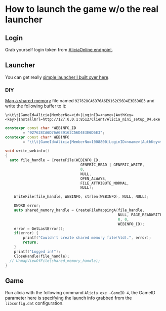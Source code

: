 # How to launch the game w/o the real launcher
## Login
Grab yourself login token from [AliciaOnline endpoint](https://github.com/rgnter/alicia_modwork/blob/master/theory/networking/network.md).
## Launcher
You can get really [simple launcher I built over here](https://github.com/rgnter/alicia_launcher).

### DIY
[Map a shared memory](https://learn.microsoft.com/en-us/windows/win32/memory/creating-named-shared-memory) file named `927628CA6D76A6E9162C56D4E3E6D6E3` and write the following buffer to it: 
```
\n\t\t|GameId=Alicia|MemberNo=<id>|LoginID=<name>|AuthKey=<key>|InstallUrl=http://127.0.0.1:8512/Client/Alicia_mini_setup_04.exe|ServerType=0|ServerInfo=:|Age=16|Sex=2|Birthday=|WardNo=0|CityCode=00|ZipCode=|PCBangNo=0
```
```cpp
constexpr const char *WEBINFO_ID
        = "927628CA6D76A6E9162C56D4E3E6D6E3";
constexpr const char* WEBINFO
        = "\t\t|GameId=Alicia|MemberNo=1008800|LoginID=<name>|AuthKey=<key>|InstallUrl=http://install.aliciagame.com/Client/Alicia_mini_setup_04.exe|ServerType=0|ServerInfo=:|Age=16|Sex=2|Birthday=|WardNo=0|CityCode=00|ZipCode=|PCBangNo=0|CloseTime=\0";
        
void write_webinfo()
{
  auto file_handle = CreateFile(WEBINFO_ID,
                                  GENERIC_READ | GENERIC_WRITE,
                                  0,
                                  NULL,
                                  OPEN_ALWAYS,
                                  FILE_ATTRIBUTE_NORMAL,
                                  NULL);

    WriteFile(file_handle, WEBINFO, strlen(WEBINFO), NULL, NULL);

    DWORD error;
    auto shared_memory_handle = CreateFileMappingA(file_handle,
                                                   NULL, PAGE_READWRITE,
                                                   0, 0,
                                                   WEBINFO_ID);
    error = GetLastError();
    if(error) {
        printf("Couldn't create shared memory file(%ld).", error);
        return;
    }
    printf("Logged in!");
    CloseHandle(file_handle);
  // UnmapViewOfFile(shared_memory_handle);
}
```

## Game
Run alicia with the following command `Alicia.exe -GameID 4`, the GameID parameter here is specifying the launch info grabbed from the `libconfig.dat` configuration. 
